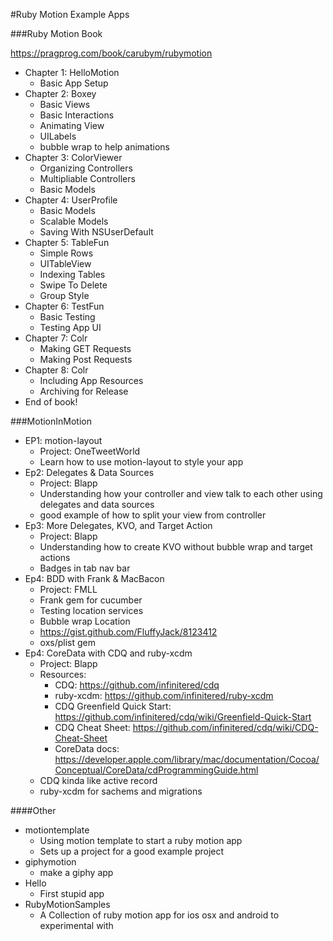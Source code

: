 #Ruby Motion Example Apps

###Ruby Motion Book

https://pragprog.com/book/carubym/rubymotion

- Chapter 1: HelloMotion
  - Basic App Setup
- Chapter 2: Boxey
  - Basic Views
  - Basic Interactions
  - Animating View
  - UILabels
  - bubble wrap to help animations
- Chapter 3: ColorViewer
  - Organizing Controllers
  - Multipliable Controllers
  - Basic Models
- Chapter 4: UserProfile
  - Basic Models
  - Scalable Models
  - Saving With NSUserDefault
- Chapter 5: TableFun
  - Simple Rows
  - UITableView
  - Indexing Tables
  - Swipe To Delete
  - Group Style
- Chapter 6: TestFun
  - Basic Testing
  - Testing App UI
- Chapter 7: Colr
  - Making GET Requests
  - Making Post Requests
- Chapter 8: Colr
  - Including App Resources
  - Archiving for Release
- End of book!


###MotionInMotion

- EP1: motion-layout
  - Project: OneTweetWorld
  - Learn how to use motion-layout to style your app
- Ep2: Delegates & Data Sources
  - Project: Blapp
  - Understanding how your controller and view talk to each other using delegates and data sources
  - good example of how to split your view from controller
- Ep3: More Delegates, KVO, and Target Action
  - Project: Blapp
  - Understanding how to create KVO without bubble wrap and target actions
  - Badges in tab nav bar
- Ep4: BDD with Frank & MacBacon
  - Project: FMLL
  - Frank gem for cucumber
  - Testing location services
  - Bubble wrap Location
  - https://gist.github.com/FluffyJack/8123412
  - oxs/plist gem
- Ep4: CoreData with CDQ and ruby-xcdm
  - Project: Blapp
  - Resources:
    - CDQ: https://github.com/infinitered/cdq
    - ruby-xcdm: https://github.com/infinitered/ruby-xcdm
    - CDQ Greenfield Quick Start: https://github.com/infinitered/cdq/wiki/Greenfield-Quick-Start
    - CDQ Cheat Sheet: https://github.com/infinitered/cdq/wiki/CDQ-Cheat-Sheet
    - CoreData docs: https://developer.apple.com/library/mac/documentation/Cocoa/Conceptual/CoreData/cdProgrammingGuide.html
  - CDQ kinda like active record
  - ruby-xcdm for sachems and migrations

####Other

- motiontemplate
  - Using motion template to start a ruby motion app
  - Sets up a project for a good example project
- giphymotion
  - make a giphy app
- Hello
  - First stupid app
- RubyMotionSamples
  - A Collection of ruby motion app for ios osx and android to experimental with
